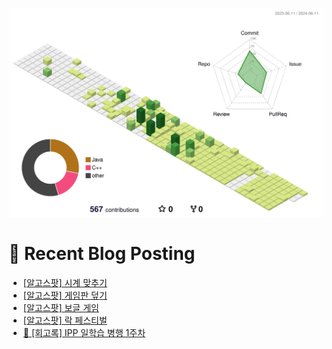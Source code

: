 
![](./profile-3d-contrib/profile-green-animate.svg)



# 🤖 Recent Blog Posting 
<!-- BLOG-POST-LIST:START -->
- [[알고스팟] 시계 맞추기](https://velog.io/@sengjun0624/%EC%95%8C%EA%B3%A0%EC%8A%A4%ED%8C%9F-%EC%8B%9C%EA%B3%84-%EB%A7%9E%EC%B6%94%EA%B8%B0)
- [[알고스팟] 게임판 덮기](https://velog.io/@sengjun0624/%EC%95%8C%EA%B3%A0%EC%8A%A4%ED%8C%9F-%EA%B2%8C%EC%9E%84%ED%8C%90-%EB%8D%AE%EA%B8%B0)
- [[알고스팟] 보글 게임](https://velog.io/@sengjun0624/%EC%95%8C%EA%B3%A0%EC%8A%A4%ED%8C%9F-%EB%B3%B4%EA%B8%80-%EA%B2%8C%EC%9E%84)
- [[알고스팟] 락 페스티벌](https://velog.io/@sengjun0624/%EC%95%8C%EA%B3%A0%EC%8A%A4%ED%8C%9F-%EB%9D%BD-%ED%8E%98%EC%8A%A4%ED%8B%B0%EB%B2%8C)
- [🔖 [회고록] IPP 일학습 병행 1주차](https://velog.io/@sengjun0624/%ED%9A%8C%EA%B3%A0%EB%A1%9D-IPP-%EC%9D%BC%ED%95%99%EC%8A%B5-%EB%B3%91%ED%96%89-1%EC%A3%BC%EC%B0%A8)
<!-- BLOG-POST-LIST:END -->

